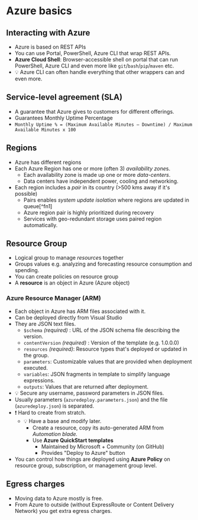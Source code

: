 # Azure basics

## Interacting with Azure

- Azure is based on REST APIs
- You can use Portal, PowerShell, Azure CLI that wrap REST APIs.
- **Azure Cloud Shell**: Browser-accessible shell on portal that can run PowerShell, Azure CLI and even more like `git`/`bash`/`pip`/`maven` etc.
- 💡 Azure CLI can often handle everything that other wrappers can and even more.

## Service-level agreement (SLA)

- A guarantee that Azure gives to customers for different offerings.
- Guarantees Monthly Uptime Percentage
- `Monthly Uptime % = (Maximum Available Minutes – Downtime) / Maximum Available Minutes x 100`

## Regions

- Azure has different regions
- Each Azure Region has one or more  (often 3) *availability zone*s.
  - Each availability zone is made up one or more *data-centers*.
  - Data centers have independent power, cooling and networking.
- Each region includes a *pair* in its country (>500 kms away if it's possible)
  - Pairs enables *system update isolation* where regions are updated in queue[^fn1]
  - Azure region pair is highly prioritized during recovery
  - Services with geo-redundant storage uses paired region automatically.

## Resource Group

- Logical group to manage *resource*s together
- Groups values e.g. analyzing and forecasting resource consumption and spending.
- You can create policies on resource group
- A **resource** is an object in Azure (Azure object)

### Azure Resource Manager (ARM)

- Each object in Azure has ARM files associated with it.
- Can be deployed directly from Visual Studio
- They are JSON text files.
  - `$schema` *(required)* : URL of the JSON schema file describing the version.
  - `contentVersion` *(required)* : Version of the template (e.g. 1.0.0.0)
  - `resources` *(required)*: Resource types that's deployed or updated in the group.
  - `parameters`: Customizable values that are provided when deployment executed.
  - `variables`: JSON fragments in template to simplify language expressions.
  - `outputs`: Values that are returned after deployment.
- 💡 Secure any username, password parameters in JSON files.
- Usually parameters (`azuredeploy.parameters.json`) and the file (`azuredeploy.json`) is separated.
- ❗ Hard to create from stratch.
  - 💡 Have a base and modify later.
    - Create a resource, copy its auto-generated ARM from *Automation blade.*
    - Use **Azure QuickStart templates**
      - Maintained by Microsoft + Community (on GitHub)
      - Provides "Deploy to Azure" button
- You can control how things are deployed using **Azure Policy** on resource group, subscription, or management group level.

## Egress charges

- Moving data to Azure mostly is free.
- From Azure to outside (without ExpressRoute or  Content Delivery Network) you get extra egress charges.
